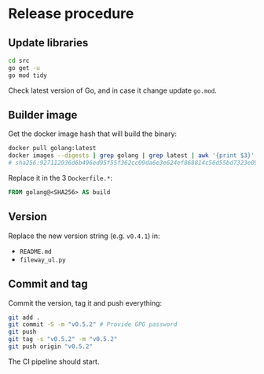 # Release procedure

## Update libraries

```bash
cd src
go get -u
go mod tidy
```

Check latest version of Go, and in case it change update `go.mod`.

## Builder image

Get the docker image hash that will build the binary:

```bash
docker pull golang:latest
docker images --digests | grep golang | grep latest | awk '{print $3}'
# sha256:927112936d6b496ed95f55f362cc09da6e3e624ef868814c56d55bd7323e0959
```

Replace it in the 3 `Dockerfile.*`:

```dockerfile
FROM golang@<SHA256> AS build
```

## Version

Replace the new version string (e.g. `v0.4.1`) in:

- `README.md`
- `fileway_ul.py`

## Commit and tag

Commit the version, tag it and push everything:

```bash
git add .
git commit -S -m "v0.5.2" # Provide GPG password
git push
git tag -s "v0.5.2" -m "v0.5.2"
git push origin "v0.5.2"
```

The CI pipeline should start.
